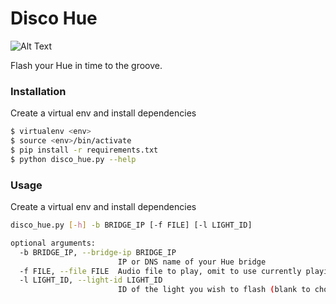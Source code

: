 # Disco Hue

![Alt Text](https://cdn.podnoms.com/fmstuff/stu.gif)

Flash your Hue in time to the groove.

### Installation

Create a virtual env and install dependencies

```sh
$ virtualenv <env>
$ source <env>/bin/activate
$ pip install -r requirements.txt
$ python disco_hue.py --help
```

### Usage

Create a virtual env and install dependencies

```sh
disco_hue.py [-h] -b BRIDGE_IP [-f FILE] [-l LIGHT_ID]

optional arguments:
  -b BRIDGE_IP, --bridge-ip BRIDGE_IP
                        IP or DNS name of your Hue bridge
  -f FILE, --file FILE  Audio file to play, omit to use currently playing audio (a bit wonky at the moment)
  -l LIGHT_ID, --light-id LIGHT_ID
                        ID of the light you wish to flash (blank to choose interactively)
```
